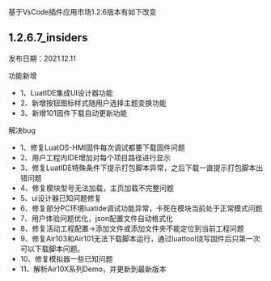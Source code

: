 基于VsCode插件应用市场1.2.6版本有如下改变
## 1.2.6.7_insiders
发布日期：2021.12.11

功能新增

* 1、LuatIDE集成UI设计器功能
* 2、新增按钮图标样式随用户选择主题变换功能
* 3、新增101固件下载自动更新功能

解决bug

* 1、修复LuatOS-HMI固件每次调试都要下载固件问题
* 2、用户工程内IDE增加对每个项目路径进行显示
* 3、修复LuatIDE特殊条件下提示打包脚本异常，之后下载一直提示打包脚本出错问题
* 4、修复模块型号无法加载，主页加载不完整问题
* 5、ui设计器已知问题修复
* 6、修复部分PC环境luatide调试功能异常，卡死在模块当前处于正常模式问题
* 7、用户体验问题优化，json配置文件自动格式化
* 8、修复活动工程配置->添加文件或添加文件夹不能定位到当前工程问题
* 9、修复Air103和Air101无法下载脚本运行，通过luattool烧写固件后只第一次可以下载脚本问题。
* 10、修复模拟器一些已知问题
* 11、解析Air10X系列Demo，并更新到最新版本